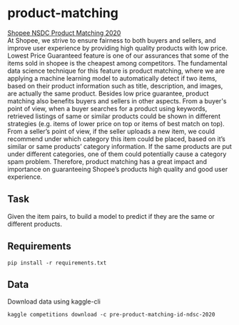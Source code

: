 # product-matching
[Shopee NSDC Product Matching 2020](https://www.kaggle.com/c/pre-product-matching-id-ndsc-2020/) \
At Shopee, we strive to ensure fairness to both buyers and sellers, and improve user experience by providing high quality products with low price. Lowest Price Guaranteed feature is one of our assurances that some of the items sold in shopee is the cheapest among competitors. The fundamental data science technique for this feature is product matching, where we are applying a machine learning model to automatically detect if two items, based on their product information such as title, description, and images, are actually the same product. Besides low price guarantee, product matching also benefits buyers and sellers in other aspects. From a buyer's point of view, when a buyer searches for a product using keywords, retrieved listings of same or similar products could be shown in different strategies (e.g. items of lower price on top or items of best match on top). From a seller’s point of view, if the seller uploads a new item, we could recommend under which category this item could be placed, based on it’s similar or same products’ category information. If the same products are put under different categories, one of them could potentially cause a category spam problem. Therefore, product matching has a great impact and importance on guaranteeing Shopee’s products high quality and good user experience.

## Task
Given the item pairs, to build a model to predict if they are the same or different products.

## Requirements
```
pip install -r requirements.txt
```

## Data
Download data using kaggle-cli
```
kaggle competitions download -c pre-product-matching-id-ndsc-2020
```